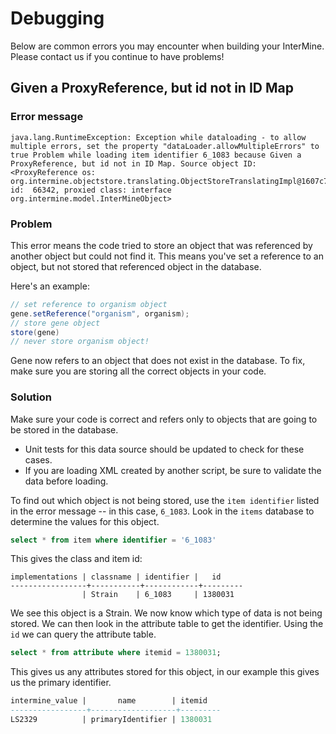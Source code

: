 # Debugging

Below are common errors you may encounter when building your InterMine. Please contact us if you continue to have problems!

## Given a ProxyReference, but id not in ID Map

### Error message

```text
java.lang.RuntimeException: Exception while dataloading - to allow multiple errors, set the property "dataLoader.allowMultipleErrors" to true Problem while loading item identifier 6_1083 because Given a ProxyReference, but id not in ID Map. Source object ID: <ProxyReference os: org.intermine.objectstore.translating.ObjectStoreTranslatingImpl@1607c7a, id:  66342, proxied class: interface org.intermine.model.InterMineObject>
```

### Problem

This error means the code tried to store an object that was referenced by another object but could not find it. This means you've set a reference to an object, but not stored that referenced object in the database.

Here's an example:

```java
// set reference to organism object
gene.setReference("organism", organism);
// store gene object
store(gene)
// never store organism object!
```

Gene now refers to an object that does not exist in the database. To fix, make sure you are storing all the correct objects in your code.

### Solution

Make sure your code is correct and refers only to objects that are going to be stored in the database.

* Unit tests for this data source should be updated to check for these cases.
* If you are loading XML created by another script, be sure to validate the data before loading.

To find out which object is not being stored, use the `item identifier` listed in the error message -- in this case, `6_1083`. Look in the `items` database to determine the values for this object.

```sql
select * from item where identifier = '6_1083'
```

This gives the class and item id:

```text
implementations | classname | identifier |   id
-----------------+-----------+------------+---------
                | Strain    | 6_1083     | 1380031
```

We see this object is a Strain. We now know which type of data is not being stored. We can then look in the attribute table to get the identifier. Using the `id` we can query the attribute table.

```sql
select * from attribute where itemid = 1380031;
```

This gives us any attributes stored for this object, in our example this gives us the primary identifier.

```sql
intermine_value |       name        | itemid
-----------------+-------------------+---------
LS2329          | primaryIdentifier | 1380031
```

